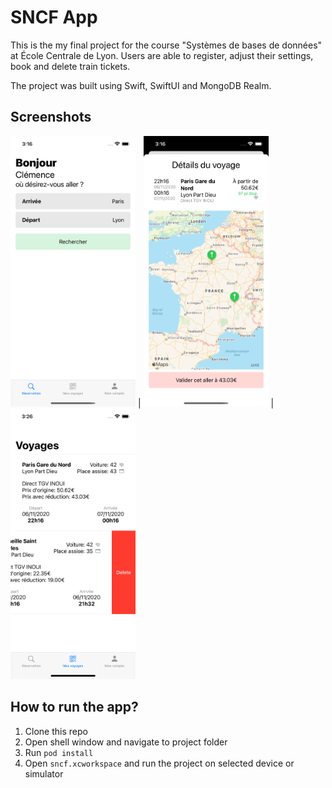 # SNCF App

This is the my final project for the course "Systèmes de bases de données" at École Centrale de Lyon. Users are able to register, adjust their settings, book and delete train tickets. 

The project was built using Swift, SwiftUI and MongoDB Realm. 

## Screenshots
<img src="https://raw.githubusercontent.com/m-rtin/sncf-app/main/start.png" width="200">  |  <img src="https://raw.githubusercontent.com/m-rtin/sncf-app/main/reservation.png" width="200"> |  <img src="https://raw.githubusercontent.com/m-rtin/sncf-app/main/delete.png" width="200">

## How to run the app?
1. Clone this repo
1. Open shell window and navigate to project folder
1. Run `pod install`
1. Open `sncf.xcworkspace` and run the project on selected device or simulator

